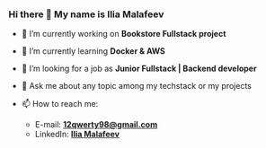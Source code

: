 ### Hi there 👋 My name is Ilia Malafeev

* 🔭 I’m currently working on **Bookstore Fullstack project**

* 🌱 I’m currently learning **Docker & AWS**

* 👯 I’m looking for a job as **Junior Fullstack | Backend developer**

* 💬 Ask me about any topic among my techstack or my projects

* 📫 How to reach me:
    * E-mail: **[12qwerty98@gmail.com](https://mail.google.com/mail/u/12qwerty98@gmail.com/#compose)**
    * LinkedIn: **[Ilia Malafeev](https://www.linkedin.com/in/ilia-malafeev/)**
